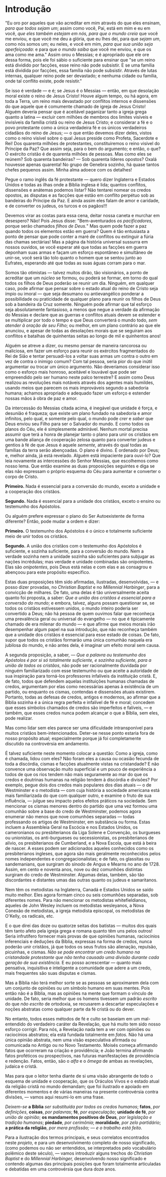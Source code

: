 # Introdução

"Eu oro por aqueles que vão acreditar em mim através do que eles ensinam, *para que todos sejam um*; assim como você, Pai, está em mim e eu em você, *que eles também estejam em nós, para que o mundo creia* que você me enviou, e que você me deu a glória, que eu lhes dei, para que *sejam um*, como nós somos um; eu neles, e você em mim, *para que sua união seja aperfeiçoada*: e para que *o mundo saiba* que você me enviou, e que os ama como me ama." Assim orou o Messias; e é apropriado que ele ore dessa forma, pois ele foi sábio o suficiente para ensinar que "se um reino está dividido por facções, esse reino não pode subsistir. E se uma família está dividida por facções, essa família não pode subsistir. Através de lutas internas, qualquer reino pode ser devastado; e nenhuma cidade ou família, onde tal conflito existe, pode resistir."

Se isso é verdade — e é; se Jesus é o Messias — então, em que desolação moral existe o reino de Jesus Cristo! Houve algum tempo, ou há agora, em toda a Terra, um reino mais devastado por conflitos internos e dissensões do que aquele que é comumente chamado de igreja de Jesus Cristo! Alguém deveria pensar que é aceitável paganizar tanto a igreja grega quanto a latina — excluir cem milhões de membros dos limites visíveis e invisíveis da família cristã ou reino de Jesus Cristo; e considerar a fé e o povo protestante como a única verdadeira fé e os únicos verdadeiros cidadãos do reino de Jesus; — o que então devemos dizer deles, vistos como o reino visível sobre o qual Jesus preside como Profeta, Sacerdote e Rei! Dos quarenta milhões de protestantes, constituiremos o reino visível do Príncipe da Paz? Que assim seja, para o bem do argumento; e então, o que? O exército cristão é de quarenta milhões de pessoas. Mas como eles se reúnem? Sob quarenta bandeiras? — Sob quarenta líderes opostos? Oxalá houvesse apenas quarenta! No grupo de Genebra sozinho, há quase tantos chefes pequenos assim. Minha alma adoece com os detalhes!

Pegue o ramo inglês da fé protestante — quero dizer Inglaterra e Estados Unidos e todas as ilhas onde a Bíblia inglesa é lida; quantos conflitos, dissensões e anátemas podemos listar? Não tentarei nomear os credos opostos, as disputas e as facções que estão em conflito perpétuo sob as bandeiras do Príncipe da Paz. E ainda assim eles falam de amor e caridade, e de converter os judeus, os turcos e os pagãos!!!

Devemos virar as costas para essa cena, deitar nossa caneta e murchar em desespero? Não! Pois Jesus disse: "Bem-aventurados *os pacificadores,* porque serão chamados *filhos de Deus.*" Mas quem pode fazer a paz quando todos os elementos estão em guerra? Quem é tão entusiasta a ponto de pensar que pode conter a maré de conflitos ou extinguir a fúria das chamas sectárias! Mas a página da história universal sussurra em nossos ouvidos, se você esperar até que todas as facções em guerra deponham suas armas e façam um esforço espontâneo e simultâneo de unir-se, você será tão tolo quanto o homem que se sentou junto ao Eufrates, esperando até que todas as suas águas corram para o mar.

Somos tão otimistas — talvez muitos dirão, tão visionários, a ponto de acreditar que um *núcleo* se formou, ou poderá se formar, em torno do qual todos os filhos de Deus poderão se reunir um dia. Ninguém, em qualquer caso, pode afirmar que pensar sobre o estado atual do reino de Cristo seja ímpio ou imoral — que seja desumano ou antievangélico ponderar a possibilidade ou praticidade de qualquer plano para reunir os filhos de Deus sob a bandeira da Cruz somente. Ninguém pode afirmar que tal esforço seja absolutamente fantasioso, a menos que negue a verdade da afirmação do Messias e declare que as guerras e conflitos atuais devem se estender e se multiplicar por todo o tempo e que Deus converterá o mundo todo, *sem atender à oração de seu Filho*; ou melhor, em um plano contrário ao que ele anunciou, e apesar de todas as desolações morais que se seguiram aos conflitos e batalhas de quinhentas seitas ao longo de mil e quinhentos anos!

Alguém se atreve a dizer, ou mesmo pensar de maneira rancorosa ou maliciosa, em fazer um esforço para reunir os exércitos fragmentados do Rei de Sião e tentar persuadi-los a voltar suas armas um contra o outro em vez de contra o inimigo comum? Com tal pessoa, seria pior do que inútil argumentar ou trocar um único argumento. Não deveríamos considerar isso como o esforço mais honroso, aceitável e louvável que pode ser empreendido pelo ser humano neste palco terrestre? E assim como Deus realizou as revoluções mais notáveis através dos agentes mais humildes, usando meios que parecem os mais improváveis segundo a sabedoria humana; achamos apropriado e adequado fazer um esforço e estender nossas mãos à obra de paz e amor.

Da intercessão do Messias citada acima, é inegável que unidade é força, e desunião é fraqueza; que existe um plano fundado na sabedoria e amor infinitos, pelo qual, e somente pelo qual, o mundo pode *crer* e *saber* que Deus enviou seu Filho para ser o Salvador do mundo. E como todos os planos do Céu, ele é simplesmente admirável. Nenhum mortal precisa assumir que terá a honra de planejar tanto o plano para unir os cristãos em uma bande aliança de cooperação zelosa quanto para converter judeus e gentios à fé de que Jesus é aquele *semente,* através do qual todas as famílias da terra serão abençoadas. O plano é divino. É ordenado por Deus; e, melhor ainda, já está revelado. Alguém está impaciente para ouvi-lo? Que leia novamente as intercessões do Senhor Messias, que escolhemos como nosso lema. Que então examine as duas proposições seguintes e diga se elas não expressam o próprio esquema do Céu para aumentar e converter o corpo de Cristo.

**Primeiro.** Nada é essencial para a conversão do mundo, exceto a unidade e a cooperação dos cristãos.

**Segundo.** Nada é essencial para a unidade dos cristãos, exceto o ensino ou testemunho dos Apóstolos.

Ou alguém prefere expressar o plano do Ser Autoexistente de forma diferente? Então, pode mudar a ordem e dizer:

**Primeiro.** O testemunho dos Apóstolos é o único e totalmente suficiente meio de unir todos os cristãos.

**Segundo.** A união dos cristãos com o testemunho dos Apóstolos é suficiente, e sozinha suficiente, para a conversão do mundo. Nem a verdade sozinha nem a unidade sozinha são suficientes para subjugar as nações incrédulas; mas verdade e unidade combinadas são onipotentes. Elas são *onipotentes*, pois Deus está nelas e com elas e as consagrou e abençoou para este propósito específico.

Estas duas proposições têm sido afirmadas, ilustradas, desenvolvidas, — e posso dizer provadas, no *Christian Baptist* e no *Millennial Harbinger*, para a convicção de milhares. De fato, uma delas é tão universalmente aceita quanto foi proposta, a saber: *Que a união dos cristãos é essencial* *para a conversão do mundo*; e embora, talvez, alguns possam questionar se, se todos os cristãos estivessem unidos, o mundo inteiro poderia ser convertido a Deus; não há pessoa de quem ouvimos falar que reconheça uma prevalência geral ou universal do evangelho — no que é tipicamente chamado de era milenar do mundo — e que afirme que meios morais irão desempenhar algum papel na sua introdução, que não reconheça também que a unidade dos cristãos é essencial para esse estado de coisas. De fato, supor que todos os cristãos formarão uma única comunhão naquela era jubilosa do mundo, e não antes dela, é imaginar um efeito moral sem causa.

A segunda proposição, a saber, — *Que a palavra ou testemunho dos Apóstolos é por si só totalmente suficiente, e sozinha suficiente, para a união de todos os cristãos*, não pode ser racionalmente duvidada por ninguém familiarizado com esse testemunho ou que aceite a autoridade de sua inspiração para torná-los professores infalíveis da instituição cristã. E, de fato, todos que defendem aquelas instituições humanas chamadas de credos, argumentam por elas como necessárias apenas à existência de um partido, ou enquanto os cismas, contendas e dissensões atuais existirem. Portanto, todas as defesas de credos, antigos e modernos, ao afirmar que a Bíblia sozinha é a única regra perfeita e infalível de fé e moral; concedem que esses símbolos chamados de credos são imperfeitos e falíveis, — e também, que esses credos nunca podem alcançar o que a Bíblia, sem eles, pode realizar.

Mas como lidar sem eles parece ser uma dificuldade intransponível para muitos cristãos bem-intencionados. Deter-se nesse ponto estaria fora de nosso propósito atual; especialmente porque já foi completamente discutido na controvérsia em andamento.

É talvez suficiente neste momento colocar a questão: Como a igreja, como é chamada, lidou com eles? Não foram eles a causa ou ocasião fecunda de toda a discórdia, cismas e facções atualmente vistas na cristandade? E não convence uma observação muito superficial e um pouco de experiência a todos de que os rios tendem não mais seguramente ao mar do que os credos e doutrinas humanas na religião tendem à discórdia e divisões? Por exemplo, pegue dois dos credos mais populares dos dias atuais — o de Westminster e o metodista — com cuja história a sociedade americana está mais familiarizada do que com qualquer outro, e examine o fruto de sua influência, — julgue seu impacto pelos efeitos práticos na sociedade. Sem mencionar os cismas menores dentro do partido que uma vez formou uma comunhão sobre a base do credo de Westminster, podemos agora enumerar não menos que nove comunhões separadas — todas professando os artigos de Westminster, em substância ou forma. Estas incluem a Assembleia Geral na Escócia e nos Estados Unidos, os cameronianos ou presbiterianos da Liga Solene e Convenção, os burgueses ou unionistas, os anti-burgueses ou secessionistas, os presbiterianos de alívio, os presbiterianos de Cumberland, e a Nova Escola, que está à beira de nascer. A esses podem ser adicionados aqueles conhecidos como os presbiterianos ingleses, que agora são mais geralmente reconhecidos pelos nomes independentes e congregacionalistas; e de fato, os glassitas ou sandemanians, que surgiram do sínodo de Angus e Mearns no ano de 1728. Assim, em cento e noventa anos, nove ou dez comunhões distintas surgiram do credo de Westminster. Algumas delas, também, são tão discordantes e distantes umas das outras quanto os judeus e samaritanos.

Nem têm os metodistas na Inglaterra, Canadá e Estados Unidos se saído muito melhor. Eles agora formam cinco ou seis comunhões separadas, sob diferentes nomes. Para não mencionar os metodistas whitefieldianos, aqueles de John Wesley incluem os metodistas wesleyanos, a Nova Conexão de metodistas, a igreja metodista episcopal, os metodistas de O'Kelly, os radicais, etc.

E o que direi das doze ou quatorze seitas dos batistas — muitos dos quais têm tanto afeto pela igreja grega e romana quanto têm uns pelos outros! Seria infrutífero fornecer mais provas de que opiniões humanas, raciocínios inferenciais e deduções da Bíblia, expressas na forma de credos, nunca poderão unir cristãos, já que todos os seus frutos são alienação, repulsão, picuinhas, e cismas. *Não se pode encontrar um credo humano na cristandade protestante que não tenha causado uma divisão durante cada geração de sua existência.* E eu posso acrescentar — quanto mais pensativa, inquisitiva e inteligente a comunidade que adere a um credo, mais frequentes são suas disputas e cismas.

Mas a Bíblia não terá melhor sorte se as pessoas se aproximarem dela com um conjunto de opiniões ou um símbolo humano em suas mentes. Pois então não é a Bíblia, mas as opiniões na mente que formam o vínculo de unidade. De fato, seria melhor que os homens tivessem um padrão *escrito* do que *não escrito* de ortodoxia, se recusarem a descartar especulações e noções abstratas como qualquer parte da fé cristã ou do dever.

No entanto, todos esses métodos de fé e culto se baseiam em um mal-entendido do verdadeiro caráter da Revelação, que há muito tem sido nosso esforço corrigir. Para nós, a Revelação nada tem a ver com opiniões ou raciocínios abstratos; ela está fundada totalmente em *fatos.* Não há uma única opinião abstrata, nem uma visão especulativa afirmada ou comunicada no Antigo ou no Novo Testamento. Moisés começa afirmando fatos que ocorreram na criação e providência; e João termina afirmando fatos proféticos ou prospectivos, nas futuras manifestações de providência e redenção. Fatos, então, são o *alfa* e o *ômega* de ambas as revelações, judaica e cristã.

Mas para que o leitor tenha diante de si uma visão abrangente de todo o esquema de unidade e cooperação, que os Oráculos Vivos e o estado atual da religião cristã no mundo demandam; que foi ilustrado e apoiado em diferentes momentos e de várias maneiras na presente controvérsia contra divisões, — vamos aqui resumi-lo em uma frase.

*Deixem-se* **a Bíblia** *ser substituída por todos os credos humanos*; **fatos**, *por definições*, **coisas**, *por palavras*; **fé**, *por especulação*; **unidade de fé**, *por união de opinião*; **os mandamentos positivos de Deus**, *por legislação e tradição humanas*; **piedade**, *por cerimônia*; **moralidade**, *por zelo partidário*; **a prática da religião**, *por mera profissão; — e o trabalho está feito.*

Para a ilustração dos termos principais, e seus correlatos encontrados neste *projeto,* e para um desenvolvimento completo de nosso significado, (como podemos ou não ser entendidos, se interpretados pelo vocabulário polêmico deste século), — vamos introduzir alguns trechos do *Christian Baptist* e do *Millennial Harbinger,* desenvolvendo nosso significado e contendo algumas das principais posições que foram totalmente articuladas e debatidas em uma controvérsia que dura doze anos.